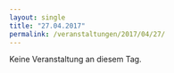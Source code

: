 ```yaml
---
layout: single
title: "27.04.2017"
permalink: /veranstaltungen/2017/04/27/
---
```


Keine Veranstaltung an diesem Tag.
